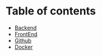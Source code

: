 # Table of contents

* [Backend](README.md)
* [FrontEnd](frontend.md)
* [Github](github.md)
* [Docker](docker.md)
